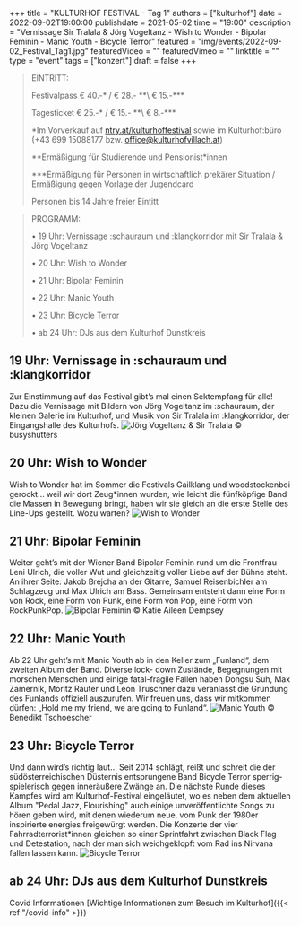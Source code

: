 +++
title = "KULTURHOF FESTIVAL - Tag 1"
authors = ["kulturhof"]
date = 2022-09-02T19:00:00
publishdate = 2021-05-02
time = "19:00"
description = "Vernissage Sir Tralala & Jörg Vogeltanz - Wish to Wonder - Bipolar Feminin - Manic Youth - Bicycle Terror"
featured = "img/events/2022-09-02_Festival_Tag1.jpg"
featuredVideo = ""
featuredVimeo = ""
linktitle = ""
type = "event"
tags = ["konzert"]
draft = false
+++

> EINTRITT: 
>
> Festivalpass € 40.-\* / € 28.- \*\*\ € 15.-\*\*\*
>
> Tagesticket € 25.-\* / € 15.- \*\*\ € 8.-\*\*\*
>
> \*Im Vorverkauf auf [ntry.at/kulturhoffestival](https://ntry.at/kulturhoffestival) sowie im Kulturhof:büro (+43 699 15088177 bzw. office@kulturhofvillach.at)
> 
> \*\*Ermäßigung für Studierende und Pensionist\*innen
>
> \*\*\*Ermäßigung für Personen in wirtschaftlich prekärer Situation / Ermäßigung gegen Vorlage der Jugendcard
>
> Personen bis 14 Jahre freier Eintitt


> PROGRAMM:
>
>•	19 Uhr: Vernissage :schauraum und :klangkorridor mit Sir Tralala & Jörg Vogeltanz
>
>•	20 Uhr: Wish to Wonder
>
>•	21 Uhr: Bipolar Feminin
>
>•	22 Uhr: Manic Youth
>
>•	23 Uhr: Bicycle Terror
>
>•	ab 24 Uhr: DJs aus dem Kulturhof Dunstkreis


## 19 Uhr: Vernissage in :schauraum und :klangkorridor ##

Zur Einstimmung auf das Festival gibt’s mal einen Sektempfang für alle! Dazu die Vernissage mit Bildern von Jörg Vogeltanz im :schauraum, der kleinen Galerie im Kulturhof, und Musik von Sir Tralala im :klangkorridor, der Eingangshalle des Kulturhofs.
![Jörg Vogeltanz & Sir Tralala](/img/events/2022-09-02_Vogeltanz_Tralala_c_busyshutters.jpg)
© busyshutters

## 20 Uhr: Wish to Wonder ##

Wish to Wonder hat im Sommer die Festivals Gailklang und woodstockenboi gerockt… weil wir dort Zeug\*innen wurden, wie leicht die fünfköpfige Band die Massen in Bewegung bringt, haben wir sie gleich an die erste Stelle des Line-Ups gestellt. Wozu warten?
![Wish to Wonder](/img/events/2022-09-02_wtw.jpg)

## 21 Uhr: Bipolar Feminin ##

Weiter geht’s mit der Wiener Band Bipolar Feminin rund um die Frontfrau Leni Ulrich, die voller Wut und gleichzeitig voller Liebe auf der Bühne steht. An ihrer Seite: Jakob Brejcha an der Gitarre, Samuel Reisenbichler am Schlagzeug und Max Ulrich am Bass. Gemeinsam entsteht dann eine Form von Rock, eine Form von Punk, eine Form von Pop, eine Form von RockPunkPop.
![Bipolar Feminin](/img/events/2022-09-02_BipolarFeminin_c_KatieAileenDempsey.jpg)
© Katie Aileen Dempsey

## 22 Uhr: Manic Youth ##

Ab 22 Uhr geht’s mit Manic Youth ab in den Keller zum „Funland“, dem zweiten Album der Band. Diverse lock- down Zustände, Begegnungen mit morschen Menschen und einige fatal-fragile Fallen haben Dongsu Suh, Max Zamernik, Moritz Rauter und Leon Truschner dazu veranlasst die Gründung des Funlands offiziell auszurufen. Wir freuen uns, dass wir mitkommen dürfen: „Hold me my friend, we are going to Funland“.
![Manic Youth](/img/events/2022-09-02_ManicYouth_c_BenediktTschoescher.jpg)
© Benedikt Tschoescher

## 23 Uhr: Bicycle Terror ##

Und dann wird’s richtig laut… Seit 2014 schlägt, reißt und schreit die der südösterreichischen Düsternis entsprungene Band Bicycle Terror sperrig-spielerisch gegen inneräußere Zwänge an. Die nächste Runde dieses Kampfes wird am Kulturhof-Festival eingeläutet, wo es neben dem aktuellen Album "Pedal Jazz, Flourishing" auch einige unveröffentlichte Songs zu hören geben wird, mit denen wiederum neue, vom Punk der 1980er inspirierte energies freigewürgt werden. Die Konzerte der vier Fahrradterrorist\*innen gleichen so einer Sprintfahrt zwischen Black Flag und Detestation, nach der man sich weichgeklopft vom Rad ins Nirvana fallen lassen kann.
![Bicycle Terror](/img/events/2022-09-02_BicycleTerror.JPG)

## ab 24 Uhr: DJs aus dem Kulturhof Dunstkreis ##


Covid Informationen
[Wichtige Informationen zum Besuch im Kulturhof]({{< ref "/covid-info" >}})
